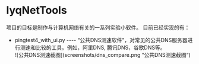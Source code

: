 # lyqNetTools

项目的目标是制作与计算机网络有关的一系列实验小软件。
目前已经实现的有：
+ pingtest4_with_ui.py  ---- “公共DNS测速软件"，对常见的公共DNS服务器进行测速和比较的工具。例如，阿里DNS, 腾讯DNS，谷歌DNS等。    
![公共DNS测速截图](screenshots/dns_compare.png ”公共DNS测速截图“)
